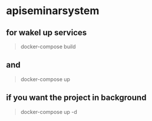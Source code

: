 # apiseminarsystem

## for wakel up services

> docker-compose build

## and

> docker-compose up

## if you want the project in background

> docker-compose up -d
